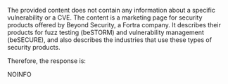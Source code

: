 The provided content does not contain any information about a specific vulnerability or a CVE. The content is a marketing page for security products offered by Beyond Security, a Fortra company. It describes their products for fuzz testing (beSTORM) and vulnerability management (beSECURE), and also describes the industries that use these types of security products.

Therefore, the response is:

NOINFO